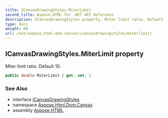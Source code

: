 ```yaml
---
title: ICanvasDrawingStyles.MiterLimit
second_title: Aspose.HTML for .NET API Reference
description: ICanvasDrawingStyles property. Miter limit ratio. Default 10
type: docs
weight: 60
url: /net/aspose.html.dom.canvas/icanvasdrawingstyles/miterlimit/
---
```

## ICanvasDrawingStyles.MiterLimit property

Miter limit ratio. Default 10.

```csharp
public double MiterLimit { get; set; }
```

### See Also

* interface [ICanvasDrawingStyles](../)
* namespace [Aspose.Html.Dom.Canvas](../../icanvasdrawingstyles/)
* assembly [Aspose.HTML](../../../)
